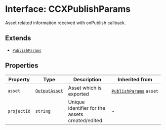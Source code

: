 # Interface: CCXPublishParams

Asset related information received with onPublish callback.

## Extends

- [`PublishParams`](../../../v1-1/output-params-types/interfaces/publish-params.md)

## Properties

| Property | Type | Description | Inherited from |
| ------ | ------ | ------ | ------ |
| `asset` | [`OutputAsset`](../../../asset-types/interfaces/output-asset.md) | Asset which is exported | [`PublishParams`](../../../v1-1/output-params-types/interfaces/publish-params.md).`asset` |
| `projectId` | `string` | Unique identifier for the assets created/edited. | - |
